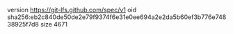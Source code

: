 version https://git-lfs.github.com/spec/v1
oid sha256:eb2c840de50de2e79f9374f6e31e0ee694a2e2da5b60ef3b776e74838925f7d8
size 4671
